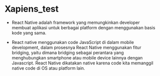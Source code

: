 # Xapiens_test

 - React Native adalah framework yang memungkinkan developer membuat aplikasi untuk berbagai platform dengan menggunakan basis kode yang sama.
 
 - React native menggunakan code JavaScript di dalam mobile development, dalam prosesnya React Native menggunakan fitur bridging, yaitu dimana bridging sebagai perantara
  yang menghubungkan smartphone atau mobile device lainnya dengan Javascript. React Native dikatakan native karena code kita memanggil native code di OS atau platform lain.
  

